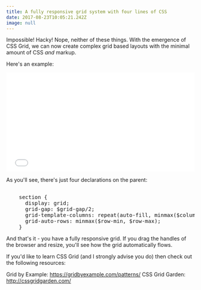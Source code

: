 ```yaml
---
title: A fully responsive grid system with four lines of CSS
date: 2017-08-23T10:05:21.242Z
image: null
---
```

Impossible! Hacky! Nope, neither of these things. With the emergence of CSS Grid, we can now create complex grid based layouts with the minimal amount of CSS *and* markup.

Here's an example:

<iframe height='265' scrolling='no' title='YxvZZP' src='//codepen.io/brightonmike/embed/preview/YxvZZP/?height=265&theme-id=dark&default-tab=result&embed-version=2' frameborder='no' allowtransparency='true' allowfullscreen='true' style='width: 100%;'>See the Pen <a href='https://codepen.io/brightonmike/pen/YxvZZP/'>YxvZZP</a> by brightonmike (<a href='https://codepen.io/brightonmike'>@brightonmike</a>) on <a href='https://codepen.io'>CodePen</a>.
</iframe>

As you'll see, there's just four declarations on the parent:


<pre><codeclass="language-scss">
    section {
      display: grid;
      grid-gap: $grid-gap/2;
      grid-template-columns: repeat(auto-fill, minmax($column-min, $column-max));
      grid-auto-rows: minmax($row-min, $row-max);
    }
</code></pre>


And that's it - you have a fully responsive grid. If you drag the handles of the browser and resize, you'll see how the grid automatically flows.

If you'd like to learn CSS Grid (and I strongly advise you do) then check out the following resources:

Grid by Example: https://gridbyexample.com/patterns/
CSS Grid Garden: http://cssgridgarden.com/
